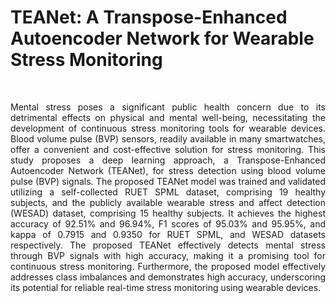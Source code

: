 <h1>TEANet: A Transpose-Enhanced Autoencoder Network for Wearable Stress Monitoring</h1> <br>
<p align="justify">
Mental stress poses a significant public health concern due to its detrimental effects on physical and mental well-being, necessitating the development of continuous stress monitoring tools for wearable devices. Blood volume pulse (BVP) sensors, readily available in many smartwatches, offer a convenient and cost-effective solution for stress monitoring. This study proposes a deep learning approach, a Transpose-Enhanced Autoencoder Network (TEANet), for stress detection using blood volume pulse (BVP) signals. The proposed TEANet model was trained and validated utilizing a self-collected RUET SPML dataset, comprising 19 healthy subjects, and the publicly available wearable stress and affect detection (WESAD) dataset, comprising 15 healthy subjects. It achieves the highest accuracy of 92.51% and 96.94%, F1 scores of 95.03% and 95.95%, and kappa of 0.7915 and 0.9350 for RUET SPML, and WESAD datasets respectively. The proposed TEANet effectively detects mental stress through BVP signals with high accuracy, making it a promising tool for continuous stress monitoring. Furthermore, the proposed model effectively addresses class imbalances and demonstrates high accuracy, underscoring its potential for reliable real-time stress monitoring using wearable devices.
</p>
